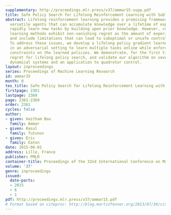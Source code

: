 ```yaml
---
supplementary: http://proceedings.mlr.press/v37/ammar15-supp.pdf
title: Safe Policy Search for Lifelong Reinforcement Learning with Sublinear Regret
abstract: Lifelong reinforcement learning provides a promising framework for developing
  versatile agents that can accumulate knowledge over a lifetime of experience and
  rapidly learn new tasks by building upon prior knowledge. However, current lifelong
  learning methods exhibit non-vanishing regret as the amount of experience increases,
  and include limitations that can lead to suboptimal or unsafe control policies.
  To address these issues, we develop a lifelong policy gradient learner that operates
  in an adversarial setting to learn multiple tasks online while enforcing safety
  constraints on the learned policies. We demonstrate, for the first time, sublinear
  regret for lifelong policy search, and validate our algorithm on several benchmark
  dynamical systems and an application to quadrotor control.
layout: inproceedings
series: Proceedings of Machine Learning Research
id: ammar15
month: 0
tex_title: Safe Policy Search for Lifelong Reinforcement Learning with Sublinear Regret
firstpage: 2361
lastpage: 2369
page: 2361-2369
order: 2361
cycles: false
author:
- given: Haitham Bou
  family: Ammar
- given: Rasul
  family: Tutunov
- given: Eric
  family: Eaton
date: 2015-06-01
address: Lille, France
publisher: PMLR
container-title: Proceedings of the 32nd International Conference on Machine Learning
volume: '37'
genre: inproceedings
issued:
  date-parts:
  - 2015
  - 6
  - 1
pdf: http://proceedings.mlr.press/v37/ammar15.pdf
# Format based on citeproc: http://blog.martinfenner.org/2013/07/30/citeproc-yaml-for-bibliographies/
---
```

